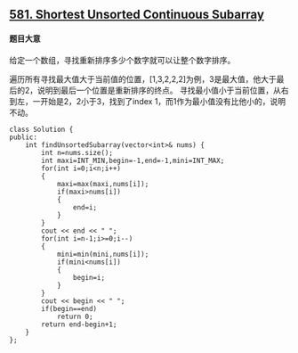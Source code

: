 ## [581. Shortest Unsorted Continuous Subarray](https://leetcode.com/problems/shortest-unsorted-continuous-subarray/)

#### 题目大意

给定一个数组，寻找重新排序多少个数字就可以让整个数字排序。

遍历所有寻找最大值大于当前值的位置，[1,3,2,2,2]为例，3是最大值，他大于最后的2，说明到最后一个位置是重新排序的终点。
寻找最小值小于当前位置，从右到左，一开始是2，2小于3，找到了index 1，而1作为最小值没有比他小的，说明不动。

```
class Solution {
public:
    int findUnsortedSubarray(vector<int>& nums) {
        int n=nums.size();
        int maxi=INT_MIN,begin=-1,end=-1,mini=INT_MAX;
        for(int i=0;i<n;i++)
        {
            maxi=max(maxi,nums[i]);
            if(maxi>nums[i])
            {
                end=i;
            }
        }
        cout << end << " ";
        for(int i=n-1;i>=0;i--)
        {
            mini=min(mini,nums[i]);
            if(mini<nums[i])
            {
                begin=i;
            }
        }
        cout << begin << " ";
        if(begin==end)
            return 0;
        return end-begin+1;    
    }
};
```
